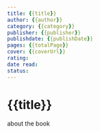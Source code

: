```yaml
---
title: {{title}} 
author: {{author}} 
category: {{category}} 
publisher: {{publisher}} 
publishdate: {{publishDate}} 
pages: {{totalPage}} 
cover: {{coverUrl}} 
rating: 
date read: 
status:
---
```



# {{title}}

about the book